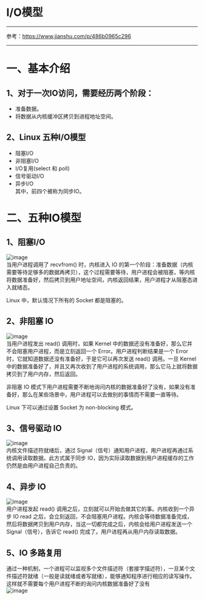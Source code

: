 # I/O模型

---
参考：https://www.jianshu.com/p/486b0965c296

---

# 一、基本介绍
## 1、对于一次IO访问，需要经历两个阶段：
- 准备数据。
- 将数据从内核缓冲区拷贝到进程地址空间。

## 2、Linux 五种I/O模型
- 阻塞I/O
- 非阻塞I/O
- I/O复用(select 和 poll)
- 信号驱动I/O
- 异步I/O<br>
其中，前四个被称为同步IO。


# 二、五种IO模型
## 1、阻塞I/O

![image](https://static.oschina.net/uploads/img/201604/20150405_VKYH.png)<br>
当用户进程调用了 recvfrom() 时，内核进入 IO 的第一个阶段：准备数据（内核需要等待足够多的数据再拷贝），这个过程需要等待，用户进程会被阻塞，等内核将数据准备好，然后拷贝到用户地址空间，内核返回结果，用户进程才从阻塞态进入就绪态。

Linux 中，默认情况下所有的 Socket 都是阻塞的。
## 2、非阻塞 IO
![image](https://images0.cnblogs.com/i/442176/201403/191353249597648.jpg)<br>
当用户进程发出 read() 调用时，如果 Kernel 中的数据还没有准备好，那么它并不会阻塞用户进程，而是立刻返回一个 Error。用户进程判断结果是一个 Error 时，它就知道数据还没有准备好，于是它可以再次发送 read() 调用。一旦 Kernel 中的数据准备好了，并且又再次收到了用户进程的系统调用，那么它马上就将数据拷贝到了用户内存，然后返回。

非阻塞 IO 模式下用户进程需要不断地询问内核的数据准备好了没有，如果没有准备好，那么在某些场景中，用户进程可以去做别的事情而不需要一直等待。

Linux 下可以通过设置 Socket 为 non-blocking 模式。

## 3、信号驱动 IO
![image](https://images0.cnblogs.com/i/442176/201403/191405186935031.jpg)<br>
内核文件描述符就绪后，通过 Signal（信号）通知用户进程，用户进程再通过系统调用读取数据。此方式属于同步 IO，因为实际读取数据到用户进程缓存的工作仍然是由用户进程自己负责的。

## 4、异步 IO
![image](https://images0.cnblogs.com/i/442176/201403/191409181463512.jpg)<br>
用户进程发起 read() 调用之后，立刻就可以开始去做其它的事。内核收到一个异步 IO read 之后，会立刻返回，不会阻塞用户进程。内核会等待数据准备完成，然后将数据拷贝到用户内存，当这一切都完成之后，内核会给用户进程发送一个 Signal（信号），告诉它 read() 完成了。用户进程再从用户内存读取数据。
## 5、IO 多路复用
通过一种机制，一个进程可以监视多个文件描述符（套接字描述符），一旦某个文件描述符就绪（一般是读就绪或者写就绪），能够通知程序进行相应的读写操作。这样就不需要每个用户进程不断的询问内核数据准备好了没有<br>
![image](https://images0.cnblogs.com/i/442176/201403/191359495371191.jpg)